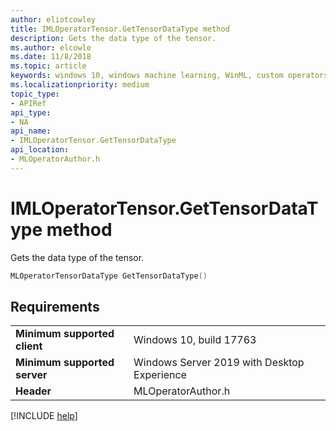 ```yaml
---
author: eliotcowley
title: IMLOperatorTensor.GetTensorDataType method
description: Gets the data type of the tensor.
ms.author: elcowle
ms.date: 11/8/2018
ms.topic: article
keywords: windows 10, windows machine learning, WinML, custom operators, GetTensorDataType
ms.localizationpriority: medium
topic_type:
- APIRef
api_type:
- NA
api_name:
- IMLOperatorTensor.GetTensorDataType
api_location:
- MLOperatorAuthor.h
---
```


# IMLOperatorTensor.GetTensorDataType method

Gets the data type of the tensor.

```cpp
MLOperatorTensorDataType GetTensorDataType()
```

## Requirements

| | |
|-|-|
| **Minimum supported client** | Windows 10, build 17763 |
| **Minimum supported server** | Windows Server 2019 with Desktop Experience |
| **Header** | MLOperatorAuthor.h |

[!INCLUDE [help](../includes/get-help.md)]
